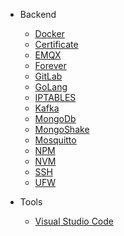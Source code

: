 - Backend

  - [Docker](docker.md)
  - [Certificate](certificate.md)
  - [EMQX](emqx.md)
  - [Forever](forever.md)
  - [GitLab](gitlab.md)
  - [GoLang](golang.md)
  - [IPTABLES](iptables.md)
  - [Kafka](kafka.md)
  - [MongoDb](mongodb.md)
  - [MongoShake](mongoShake.md)
  - [Mosquitto](mosquitto.md)
  - [NPM](npm.md)
  - [NVM](nvm.md)
  - [SSH](ssh.md)
  - [UFW](ufw.md)

- Tools
  - [Visual Studio Code](visual_studio_code.md)

